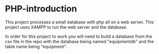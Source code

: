 # PHP-introduction
This project processes a small database with php all on a web server. This project uses XAMPP to run the web server and the database.

In order for this project to work you will need to build a database from the csv file in the repo with the database being named "equipmentdb" and the table name being "equipment".
